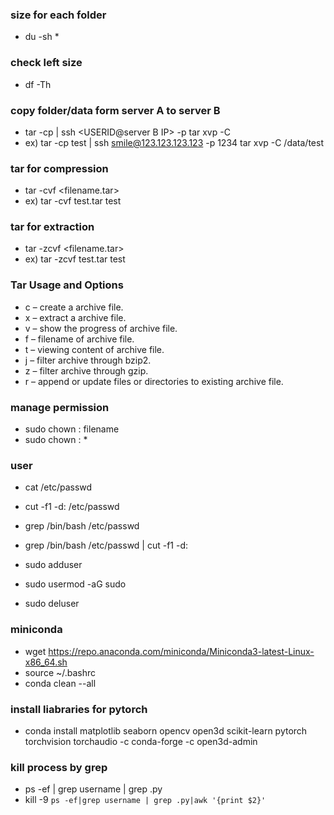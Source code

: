 ### size for each folder
- du -sh *

### check left size
- df -Th

### copy folder/data form server A to server B
- tar -cp <relative copy folder path in server A> | ssh <USERID@server B IP> -p <ssh port> tar xvp -C <aboslute destination path in server B>
- ex) tar -cp test | ssh smile@123.123.123.123 -p 1234 tar xvp -C /data/test

### tar for compression
- tar -cvf <filename.tar> <relative folder path to compress>
- ex) tar -cvf test.tar test

### tar for extraction
- tar -zcvf <filename.tar> <relative folder path to extract>
- ex) tar -zcvf test.tar test

### Tar Usage and Options
- c – create a archive file.
- x – extract a archive file.
- v – show the progress of archive file.
- f – filename of archive file.
- t – viewing content of archive file.
- j – filter archive through bzip2.
- z – filter archive through gzip.
- r – append or update files or directories to existing archive file.

### manage permission
- sudo chown <user>:<group> filename
- sudo chown <user>:<group> *

### user
- cat /etc/passwd
- cut -f1 -d: /etc/passwd
- grep /bin/bash /etc/passwd
- grep /bin/bash /etc/passwd | cut -f1 -d:

- sudo adduser <new user>
- sudo usermod -aG sudo <new user>
- sudo deluser <new user>

### miniconda
- wget https://repo.anaconda.com/miniconda/Miniconda3-latest-Linux-x86_64.sh
- source ~/.bashrc
- conda clean --all

### install liabraries for pytorch
- conda install matplotlib seaborn opencv open3d scikit-learn pytorch torchvision torchaudio -c conda-forge -c open3d-admin

### kill process by grep
- ps -ef | grep username | grep .py
- kill -9 `ps -ef|grep username | grep .py|awk '{print $2}'`
